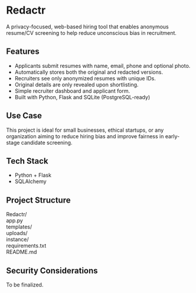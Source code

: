 # Redactr
A privacy-focused, web-based hiring tool that enables anonymous resume/CV screening to help reduce unconscious bias in recruitment.

## Features

- Applicants submit resumes with name, email, phone and optional photo.
- Automatically stores both the original and redacted versions.
- Recruiters see only anonymized resumes with unique IDs.
- Original details are only revealed upon shortlisting.
- Simple recruiter dashboard and applicant form.
- Built with Python, Flask and SQLite (PostgreSQL-ready)

## Use Case

This project is ideal for small businesses, ethical startups, or any organization aiming to reduce hiring bias and improve fairness in early-stage candidate screening.

## Tech Stack

- Python + Flask
- SQLAlchemy

## Project Structure

Redactr/  
	app.py  
	templates/  
	uploads/  
	instance/  
	requirements.txt  
	README.md  

## Security Considerations

To be finalized.

